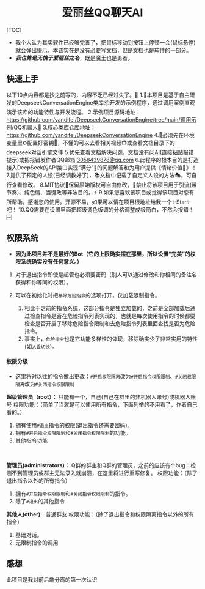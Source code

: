 # <center>爱丽丝QQ聊天AI</center>

[TOC]

- 我个人认为其实软件已经够完善了，把鼠标移动到按钮上停顿一会(鼠标悬停)就会弹出提示，本该实在是没有必要写文档，但是文档也是软件的一部分。
- ***我也算是无愧于爱丽丝之名***，既是魔王也是勇者。

## 快速上手
以下10点内容都是抄之前写的，内容不乏已经过失了。🤖
1.🚀本项目是基于自主研发的DeepseekConversationEngine类库📦开发的示例程序，通过调用案例直观演示该库的功能特性与开发流程。
2.示例项目源码地址：https://github.com/yandifei/DeepseekConversationEngine/tree/main/调用示例/QQ机器人📂
3.核心类库仓库地址：https://github.com/yandifei/DeepseekConversationEngine
4.🔧必须先在环境变量里⚙️配置好密钥🔐，不懂的可以去看相关视频📺或查看文档目录下的deepseek对话引擎文件
5.优先查看文档解决问题，文档没有问AI(直接粘贴报错提示)或把报错发作者QQ邮箱:3058439878@qq.com
6.此程序的根本目的是打造接入DeepSeek的API接口实现“满分”🧠的问题解答和为用户提供《情绪价值💖》！
7.提供了预定的人设(已经调教好了)，📚文档中记载了自定义人设的方法🎭，可自行查看修改。
8.MIT协议📜保留原始版权可自由修改，🚫禁止将该项目用于引流(带节奏)、纯色情、当键政等非法目的。⚡
9.如果您喜欢该项目或觉得该项目对您有所帮助，感谢您的使用。开源不易，如果可以请在项目根地址给我一个✨Star✨吧！
10.QQ需要在设置里面把超级调色板调的分格调整成极简白，不然会报错！￼

## 权限系统
- **因为此项目并不是最好的Bot（它的上限确实摆在那里，所以设置“完美”的权限系统确实没有任何意义。）**

1. 对于退出指令即使是超管也必须要密码（别人可以通过修改和你相同的备注名获得和你等同的权限）。

2. 可以在初始化时把`移除危险指令`的选项打开，仅加载限制指令。
   1. 相比于之前的指令系统，这部分指令是独立加载的，之前是全部加载后通过检查指令是否在危险指令列表实现的，也就是每次使用指令的时候都要检查是否开启了移除危险指令限制和去危险指令列表里面查找是否为危险指令。
   2. 事实上，`危险指令`也是它功能多样性的体现，移除确实少了非常实用的特性(如`人设切换`)。

#### 权限分级
- 这里将对以往的指令做出更改：`#开启权限隔离`改为`#开启指令权限限制`、`#关闭权限隔离`改为`#关闭指令权限限制`

**超级管理员（root）：** 只能有一个，自己(自己在群里的非机器人账号)或机器人账号
权限功能：（简单了当就是可以使用所有指令，下面列举的不用看了，作者自己看的。）
1. 拥有使用`#退出`指令的权限(退出指令还需要密码)。
2. 拥有`#开启指令权限限制`和`#关闭指令权限限制`的功能。
3. 其他指令功能

</br>

**管理员(administrators)：** Q群的群主和Q群的管理员，之前的应该有个bug：检测不到管理员或群主无法录入就崩溃，在这里将进行重写修复。
权限功能：（除了退出指令以外的所有指令）
1. 拥有`#开启指令权限限制`和`#关闭指令权限限制`的指令。
2. 除了`#退出`的其他指令

**其他人(other)**：普通群友
权限功能：（除了退出指令和权限隔离指令以外的所有指令）
1. 基础对话。
2. 无限制指令的调用





## 感想
此项目是我对前后端分离的第一次认识